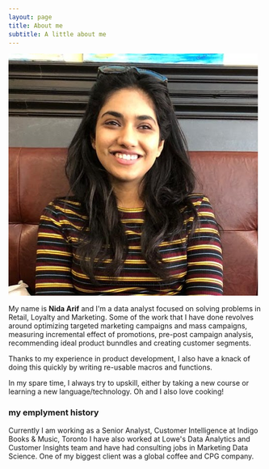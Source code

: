 ```yaml
---
layout: page
title: About me
subtitle: A little about me
---
```

![Me](/img/Me.png)

My name is **Nida Arif** and I'm a data analyst focused on solving problems in Retail, Loyalty and Marketing. Some of the work that I have done revolves around optimizing targeted marketing campaigns and mass campaigns, measuring incremental effect of promotions, pre-post campaign analysis, recommending ideal product bunndles and creating customer segments. 

Thanks to my experience in product development, I also have a knack of doing this quickly by writing re-usable macros and functions. 

In my spare time, I always try to upskill, either by taking a new course or learning a new language/technology. Oh and I also love cooking! 

### my emplyment history

Currently I am working as a Senior Analyst, Customer Intelligence at Indigo Books & Music, Toronto
I have also worked at Lowe's Data Analytics and Customer Insights team and have had consulting jobs in Marketing Data Science. One of my biggest client was a global coffee and CPG company. 
